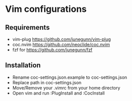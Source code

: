# Vim configurations

## Requirements
- vim-plug https://github.com/junegunn/vim-plug
- coc.nvim https://github.com/neoclide/coc.nvim
- fzf for https://github.com/junegunn/fzf

## Installation
- Rename coc-settings.json.example to coc-settings.json
- Replace path in coc-settings.json
- Move/Remove your .vimrc from your home directory
- Open vim and run :PlugInstall and :CocInstall
